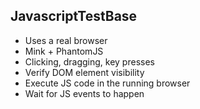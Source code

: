 <h2>JavascriptTestBase</h2>
          <ul>
<li>Uses a real browser</li>
            <li>Mink + PhantomJS</li>
            <li>Clicking, dragging, key presses</li>
            <li>Verify DOM element visibility</li>
            <li>Execute JS code in the running browser</li>
            <li>Wait for JS events to happen</li>
          </ul>